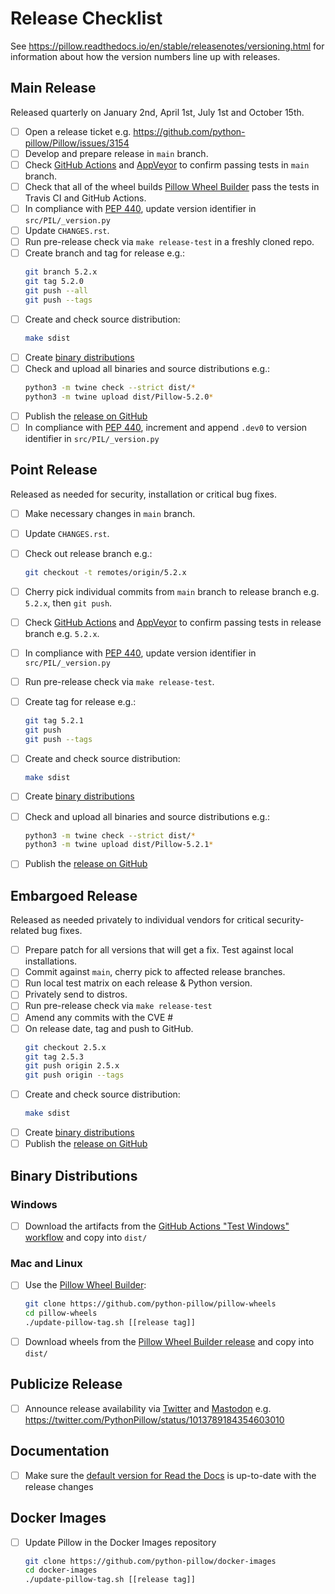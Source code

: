 # Release Checklist

See https://pillow.readthedocs.io/en/stable/releasenotes/versioning.html for
information about how the version numbers line up with releases.

## Main Release

Released quarterly on January 2nd, April 1st, July 1st and October 15th.

* [ ] Open a release ticket e.g. https://github.com/python-pillow/Pillow/issues/3154
* [ ] Develop and prepare release in `main` branch.
* [ ] Check [GitHub Actions](https://github.com/python-pillow/Pillow/actions) and [AppVeyor](https://ci.appveyor.com/project/python-pillow/Pillow) to confirm passing tests in `main` branch.
* [ ] Check that all of the wheel builds [Pillow Wheel Builder](https://github.com/python-pillow/pillow-wheels) pass the tests in Travis CI and GitHub Actions.
* [ ] In compliance with [PEP 440](https://www.python.org/dev/peps/pep-0440/), update version identifier in `src/PIL/_version.py`
* [ ] Update `CHANGES.rst`.
* [ ] Run pre-release check via `make release-test` in a freshly cloned repo.
* [ ] Create branch and tag for release e.g.:
  ```bash
  git branch 5.2.x
  git tag 5.2.0
  git push --all
  git push --tags
  ```
* [ ] Create and check source distribution:
  ```bash
  make sdist
  ```
* [ ] Create [binary distributions](https://github.com/python-pillow/Pillow/blob/main/RELEASING.md#binary-distributions)
* [ ] Check and upload all binaries and source distributions e.g.:
  ```bash
  python3 -m twine check --strict dist/*
  python3 -m twine upload dist/Pillow-5.2.0*
  ```
* [ ] Publish the [release on GitHub](https://github.com/python-pillow/Pillow/releases)
* [ ] In compliance with [PEP 440](https://www.python.org/dev/peps/pep-0440/), increment and append `.dev0` to version identifier in `src/PIL/_version.py`

## Point Release

Released as needed for security, installation or critical bug fixes.

* [ ] Make necessary changes in `main` branch.
* [ ] Update `CHANGES.rst`.
* [ ] Check out release branch e.g.:
  ```bash
  git checkout -t remotes/origin/5.2.x
  ```
* [ ] Cherry pick individual commits from `main` branch to release branch e.g. `5.2.x`, then `git push`.



* [ ] Check [GitHub Actions](https://github.com/python-pillow/Pillow/actions) and [AppVeyor](https://ci.appveyor.com/project/python-pillow/Pillow) to confirm passing tests in release branch e.g. `5.2.x`.
* [ ] In compliance with [PEP 440](https://www.python.org/dev/peps/pep-0440/), update version identifier in `src/PIL/_version.py`
* [ ] Run pre-release check via `make release-test`.
* [ ] Create tag for release e.g.:
  ```bash
  git tag 5.2.1
  git push
  git push --tags
  ```
* [ ] Create and check source distribution:
  ```bash
  make sdist
  ```
* [ ] Create [binary distributions](https://github.com/python-pillow/Pillow/blob/main/RELEASING.md#binary-distributions)
* [ ] Check and upload all binaries and source distributions e.g.:
  ```bash
  python3 -m twine check --strict dist/*
  python3 -m twine upload dist/Pillow-5.2.1*
  ```
* [ ] Publish the [release on GitHub](https://github.com/python-pillow/Pillow/releases)

## Embargoed Release

Released as needed privately to individual vendors for critical security-related bug fixes.

* [ ] Prepare patch for all versions that will get a fix. Test against local installations.
* [ ] Commit against `main`, cherry pick to affected release branches.
* [ ] Run local test matrix on each release & Python version.
* [ ] Privately send to distros.
* [ ] Run pre-release check via `make release-test`
* [ ] Amend any commits with the CVE #
* [ ] On release date, tag and push to GitHub.
  ```bash
  git checkout 2.5.x
  git tag 2.5.3
  git push origin 2.5.x
  git push origin --tags
  ```
* [ ] Create and check source distribution:
  ```bash
  make sdist
  ```
* [ ] Create [binary distributions](https://github.com/python-pillow/Pillow/blob/main/RELEASING.md#binary-distributions)
* [ ] Publish the [release on GitHub](https://github.com/python-pillow/Pillow/releases)

## Binary Distributions

### Windows
* [ ] Download the artifacts from the [GitHub Actions "Test Windows" workflow](https://github.com/python-pillow/Pillow/actions/workflows/test-windows.yml)
  and copy into `dist/`

### Mac and Linux
* [ ] Use the [Pillow Wheel Builder](https://github.com/python-pillow/pillow-wheels):
  ```bash
  git clone https://github.com/python-pillow/pillow-wheels
  cd pillow-wheels
  ./update-pillow-tag.sh [[release tag]]
  ```
* [ ] Download wheels from the [Pillow Wheel Builder release](https://github.com/python-pillow/pillow-wheels/releases)
  and copy into `dist/`

## Publicize Release

* [ ] Announce release availability via [Twitter](https://twitter.com/pythonpillow) and [Mastodon](https://fosstodon.org/@pillow) e.g. https://twitter.com/PythonPillow/status/1013789184354603010

## Documentation

* [ ] Make sure the [default version for Read the Docs](https://pillow.readthedocs.io/en/stable/) is up-to-date with the release changes

## Docker Images

* [ ] Update Pillow in the Docker Images repository
  ```bash
  git clone https://github.com/python-pillow/docker-images
  cd docker-images
  ./update-pillow-tag.sh [[release tag]]
  ```
